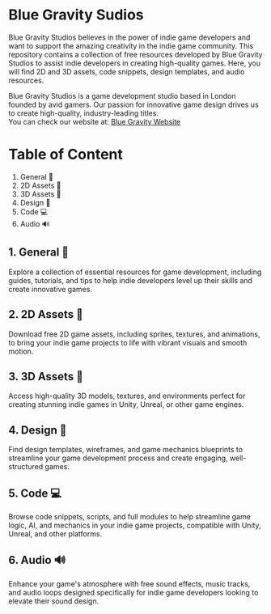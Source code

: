 # Blue Gravity Sudios
Blue Gravity Studios believes in the power of indie game developers and want to support the amazing creativity in the indie game community. This repository contains a collection of free resources developed by Blue Gravity Studios to assist indie developers in creating high-quality games. Here, you will find 2D and 3D assets, code snippets, design templates, and audio resources.

Blue Gravity Studios is a game development studio based in London founded by avid gamers. Our passion for innovative game design drives us to create high-quality, industry-leading titles.  
You can check our website at: [Blue Gravity Website](https://gravity.blue/)

# Table of Content

1. General 📖
2. 2D Assets 🎨
3. 3D Assets 🎲
4. Design 🧩
5. Code 💻
6. Audio 🔊


## 1. General 📖
Explore a collection of essential resources for game development, including guides, tutorials, and tips to help indie developers level up their skills and create innovative games.

## 2. 2D Assets 🎨
Download free 2D game assets, including sprites, textures, and animations, to bring your indie game projects to life with vibrant visuals and smooth motion.
  
## 3. 3D Assets 🎲
Access high-quality 3D models, textures, and environments perfect for creating stunning indie games in Unity, Unreal, or other game engines.
  
## 4. Design 🧩
Find design templates, wireframes, and game mechanics blueprints to streamline your game development process and create engaging, well-structured games.
  
## 5. Code 💻
Browse code snippets, scripts, and full modules to help streamline game logic, AI, and mechanics in your indie game projects, compatible with Unity, Unreal, and other platforms.
  
## 6. Audio 🔊
Enhance your game's atmosphere with free sound effects, music tracks, and audio loops designed specifically for indie game developers looking to elevate their sound design.

